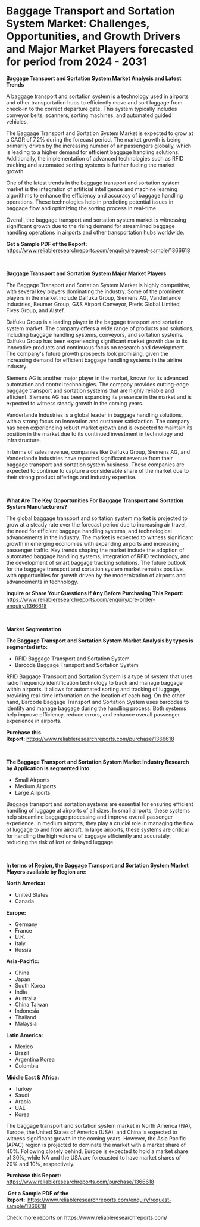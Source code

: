 <p><h1>Baggage Transport and Sortation System Market: Challenges, Opportunities, and Growth Drivers and Major Market Players forecasted for period from 2024 - 2031</h1></p><p><strong>Baggage Transport and Sortation System Market Analysis and Latest Trends</strong></p>
<p><p>A baggage transport and sortation system is a technology used in airports and other transportation hubs to efficiently move and sort luggage from check-in to the correct departure gate. This system typically includes conveyor belts, scanners, sorting machines, and automated guided vehicles.</p><p>The Baggage Transport and Sortation System Market is expected to grow at a CAGR of 7.2% during the forecast period. The market growth is being primarily driven by the increasing number of air passengers globally, which is leading to a higher demand for efficient baggage handling solutions. Additionally, the implementation of advanced technologies such as RFID tracking and automated sorting systems is further fueling the market growth.</p><p>One of the latest trends in the baggage transport and sortation system market is the integration of artificial intelligence and machine learning algorithms to enhance the efficiency and accuracy of baggage handling operations. These technologies help in predicting potential issues in baggage flow and optimizing the sorting process in real-time.</p><p>Overall, the baggage transport and sortation system market is witnessing significant growth due to the rising demand for streamlined baggage handling operations in airports and other transportation hubs worldwide.</p></p>
<p><strong>Get a Sample PDF of the Report:&nbsp;</strong> <a href="https://www.reliableresearchreports.com/enquiry/request-sample/1366618">https://www.reliableresearchreports.com/enquiry/request-sample/1366618</a></p>
<p>&nbsp;</p>
<p><strong>Baggage Transport and Sortation System Major Market Players</strong></p>
<p><p>The Baggage Transport and Sortation System Market is highly competitive, with several key players dominating the industry. Some of the prominent players in the market include Daifuku Group, Siemens AG, Vanderlande Industries, Beumer Group, G&S Airport Conveyor, Pteris Global Limited, Fives Group, and Alstef.</p><p>Daifuku Group is a leading player in the baggage transport and sortation system market. The company offers a wide range of products and solutions, including baggage handling systems, conveyors, and sortation systems. Daifuku Group has been experiencing significant market growth due to its innovative products and continuous focus on research and development. The company's future growth prospects look promising, given the increasing demand for efficient baggage handling systems in the airline industry.</p><p>Siemens AG is another major player in the market, known for its advanced automation and control technologies. The company provides cutting-edge baggage transport and sortation systems that are highly reliable and efficient. Siemens AG has been expanding its presence in the market and is expected to witness steady growth in the coming years.</p><p>Vanderlande Industries is a global leader in baggage handling solutions, with a strong focus on innovation and customer satisfaction. The company has been experiencing robust market growth and is expected to maintain its position in the market due to its continued investment in technology and infrastructure.</p><p>In terms of sales revenue, companies like Daifuku Group, Siemens AG, and Vanderlande Industries have reported significant revenue from their baggage transport and sortation system business. These companies are expected to continue to capture a considerable share of the market due to their strong product offerings and industry expertise.</p></p>
<p>&nbsp;</p>
<p><strong>What Are The Key Opportunities For Baggage Transport and Sortation System Manufacturers?</strong></p>
<p><p>The global baggage transport and sortation system market is projected to grow at a steady rate over the forecast period due to increasing air travel, the need for efficient baggage handling systems, and technological advancements in the industry. The market is expected to witness significant growth in emerging economies with expanding airports and increasing passenger traffic. Key trends shaping the market include the adoption of automated baggage handling systems, integration of RFID technology, and the development of smart baggage tracking solutions. The future outlook for the baggage transport and sortation system market remains positive, with opportunities for growth driven by the modernization of airports and advancements in technology.</p></p>
<p><strong>Inquire or Share Your Questions If Any Before Purchasing This Report:</strong> <a href="https://www.reliableresearchreports.com/enquiry/pre-order-enquiry/1366618">https://www.reliableresearchreports.com/enquiry/pre-order-enquiry/1366618</a></p>
<p>&nbsp;</p>
<p><strong>Market Segmentation</strong></p>
<p><strong>The Baggage Transport and Sortation System Market Analysis by types is segmented into:</strong></p>
<p><ul><li>RFID Baggage Transport and Sortation System</li><li>Barcode Baggage Transport and Sortation System</li></ul></p>
<p><p>RFID Baggage Transport and Sortation System is a type of system that uses radio frequency identification technology to track and manage baggage within airports. It allows for automated sorting and tracking of luggage, providing real-time information on the location of each bag. On the other hand, Barcode Baggage Transport and Sortation System uses barcodes to identify and manage baggage during the handling process. Both systems help improve efficiency, reduce errors, and enhance overall passenger experience in airports.</p></p>
<p><strong>Purchase this Report:&nbsp;</strong><a href="https://www.reliableresearchreports.com/purchase/1366618">https://www.reliableresearchreports.com/purchase/1366618</a></p>
<p>&nbsp;</p>
<p><strong>The Baggage Transport and Sortation System Market Industry Research by Application is segmented into:</strong></p>
<p><ul><li>Small Airports</li><li>Medium Airports</li><li>Large Airports</li></ul></p>
<p><p>Baggage transport and sortation systems are essential for ensuring efficient handling of luggage at airports of all sizes. In small airports, these systems help streamline baggage processing and improve overall passenger experience. In medium airports, they play a crucial role in managing the flow of luggage to and from aircraft. In large airports, these systems are critical for handling the high volume of baggage efficiently and accurately, reducing the risk of lost or delayed luggage.</p></p>
<p>&nbsp;</p>
<p><strong>In terms of Region, the Baggage Transport and Sortation System Market Players available by Region are:</strong></p>
<p>
    <p> <strong> North America: </strong>
        <ul>
            <li>United States</li>
            <li>Canada</li>
        </ul>
        </p> 
    <p> <strong> Europe: </strong>
        <ul>
            <li>Germany</li>
            <li>France</li>
            <li>U.K.</li>
            <li>Italy</li>
            <li>Russia</li>
        </ul>
        </p> 
    <p> <strong> Asia-Pacific: </strong>
        <ul>
            <li>China</li>
            <li>Japan</li>
            <li>South Korea</li>
            <li>India</li>
            <li>Australia</li>
            <li>China Taiwan</li>
            <li>Indonesia</li>
            <li>Thailand</li>
            <li>Malaysia</li>
        </ul>
        </p> 
    <p> <strong> Latin America: </strong>
        <ul>
            <li>Mexico</li>
            <li>Brazil</li>
            <li>Argentina Korea</li>
            <li>Colombia</li>
        </ul>
        </p> 
    <p> <strong> Middle East & Africa: </strong>
        <ul>
            <li>Turkey</li>
            <li>Saudi</li>
            <li>Arabia</li>
            <li>UAE</li>
            <li>Korea</li>
        </ul>
    </p>
    </p>
<p><p>The baggage transport and sortation system market in North America (NA), Europe, the United States of America (USA), and China is expected to witness significant growth in the coming years. However, the Asia Pacific (APAC) region is projected to dominate the market with a market share of 40%. Following closely behind, Europe is expected to hold a market share of 30%, while NA and the USA are forecasted to have market shares of 20% and 10%, respectively.</p></p>
<p><strong>Purchase this Report: </strong><a href="https://www.reliableresearchreports.com/purchase/1366618">https://www.reliableresearchreports.com/purchase/1366618</a></p>
<p>&nbsp;<strong>Get a Sample PDF of the Report:&nbsp;&nbsp;</strong><a href="https://www.reliableresearchreports.com/enquiry/request-sample/1366618">https://www.reliableresearchreports.com/enquiry/request-sample/1366618</a></p>
<p><strong></strong></p>
<p>Check more reports on https://www.reliableresearchreports.com/</p>